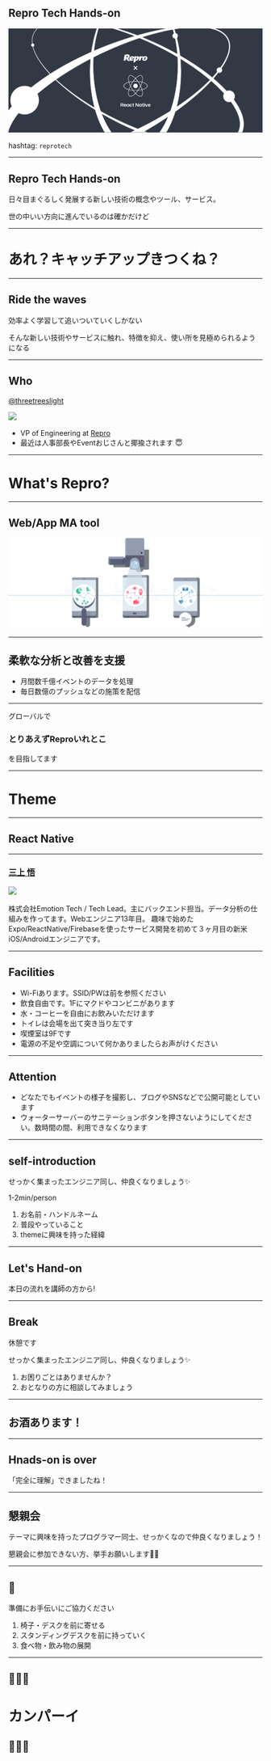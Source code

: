 ## Repro Tech Hands-on

![](/hands-on/5/images/banner.png)

hashtag: `reprotech`

---

## Repro Tech Hands-on

日々目まぐるしく発展する新しい技術の概念やツール、サービス。

世の中いい方向に進んでいるのは確かだけど

---

# あれ？キャッチアップきつくね？

---

## Ride the waves

効率よく学習して追いついていくしかない

そんな新しい技術やサービスに触れ、特徴を抑え、使い所を見極められるようになる

---

## Who

[@threetreeslight](https://twitter.com/threetreeslight)

![](https://avatars3.githubusercontent.com/u/1057490?s=200&v=4)

- VP of Engineering at [Repro](https://repro.io)
- 最近は人事部長やEventおじさんと揶揄されます 😇

---

# What's Repro?

---

## Web/App MA tool


![](/assets/images/repro-service.png)

---

## 柔軟な分析と改善を支援

- 月間数千億イベントのデータを処理
- 毎日数億のプッシュなどの施策を配信

---

グローバルで

### とりあえずReproいれとこ

を目指してます

---

# Theme

---

## React Native

---

### [三上 悟](https://twitter.com/saicologic)

![](https://pbs.twimg.com/profile_images/466561022/1_200x200.jpg)

株式会社Emotion Tech / Tech Lead。主にバックエンド担当。データ分析の仕組みを作ってます。Webエンジニア13年目。
趣味で始めたExpo/ReactNative/Firebaseを使ったサービス開発を初めて３ヶ月目の新米iOS/Androidエンジニアです。

---

## Facilities

- Wi-Fiあります。SSID/PWは前を参照ください
- 飲食自由です。1Fにマクドやコンビニがあります
- 水・コーヒーを自由にお飲みいただけます
- トイレは会場を出て突き当り左です
- 喫煙室は9Fです
- 電源の不足や空調について何かありましたらお声がけください

---

## Attention

- どなたでもイベントの様子を撮影し、ブログやSNSなどで公開可能としています
- ウォーターサーバーのサニテーションボタンを押さないようにしてください。数時間の間、利用できなくなります

---

## self-introduction

せっかく集まったエンジニア同し、仲良くなりましょう✨

1-2min/person

1. お名前・ハンドルネーム
1. 普段やっていること
1. themeに興味を持った経緯

---

## Let's Hand-on

本日の流れを講師の方から!

---

## Break

休憩です

せっかく集まったエンジニア同し、仲良くなりましょう✨

1. お困りごとはありませんか？
1. おとなりの方に相談してみましょう

---

## お酒あります！

---

## Hnads-on is over

「完全に理解」できましたね！

---

## 懇親会

テーマに興味を持ったプログラマー同士、せっかくなので仲良くなりましょう！

懇親会に参加できない方、挙手お願いします🙋‍♂️

---

## 🙏

準備にお手伝いにご協力ください

1. 椅子・デスクを前に寄せる
1. スタンディングデスクを前に持っていく
1. 食べ物・飲み物の展開

---

## 🍻🍻🍻
# カンパーイ
## 🍻🍻🍻

